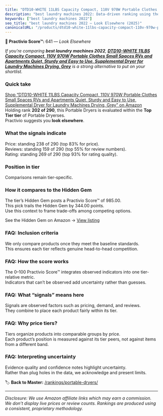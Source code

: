 ```yaml
---
title: "DTD10-WHITE 11LBS Capacity Compact, 110V 970W Portable Clothes Small Spaces RVs and Apartments Quiet, Sturdy and Easy to Use, Supplemental Dryer for Laundry Machines Drying, Grey"
description: "best laundry machines 2022: Data-driven ranking using the Practivio Score™. Positioned by quality, value, demand, findability, momentum."
keywords: ["best laundry machines 2022"]
seo_title: "best laundry machines 2022 — Look Elsewhere (2025)"
canonicalURL: "/products/dtd10-white-11lbs-capacity-compact-110v-970w-portable-clothes-small-spaces-rvs-and-apartments-quiet-sturdy-and-easy-to-use-supplemental-dryer-for-laundry-machines-drying-grey-B0CV3NW9WB/"
---
```


**🚫 Practivio Score™:** 641 — _Look Elsewhere_


*If you're comparing **best laundry machines 2022**, **[DTD10-WHITE 11LBS Capacity Compact, 110V 970W Portable Clothes Small Spaces RVs and Apartments Quiet, Sturdy and Easy to Use, Supplemental Dryer for Laundry Machines Drying, Grey](https://www.amazon.com/dp/B0CV3NW9WB?tag=practivio-20)** is a strong alternative to put on your shortlist.*
### Quick take
[Shop “DTD10-WHITE 11LBS Capacity Compact, 110V 970W Portable Clothes Small Spaces RVs and Apartments Quiet, Sturdy and Easy to Use, Supplemental Dryer for Laundry Machines Drying, Grey” on Amazon](https://www.amazon.com/dp/B0CV3NW9WB?tag=practivio-20)
Holding rank **202 of 290**, this Portable Dryers is evaluated within the **Top Tier tier** of Portable Dryerses.  
Practivio suggests you **look elsewhere**.

### What the signals indicate
Price: standing 238 of 290 (top 83% for price).  
Reviews: standing 159 of 290 (top 55% for review numbers).  
Rating: standing 269 of 290 (top 93% for rating quality).  

### Position in tier
Comparisons remain tier-specific.

### How it compares to the Hidden Gem
The tier’s Hidden Gem posts a Practivio Score™ of 985.00.  
This pick trails the Hidden Gem by 344.00 points.  
Use this context to frame trade-offs among competing options.  

See the Hidden Gem on Amazon → [View listing](https://www.amazon.com/dp/B0799Q45TT?tag=practivio-20)

### FAQ: Inclusion criteria
We only compare products once they meet the baseline standards.  
This ensures each tier reflects genuine head-to-head competition.

### FAQ: How the score works
The 0–100 Practivio Score™ integrates observed indicators into one tier-relative metric.  
Indicators that can’t be observed add uncertainty rather than guesses.

### FAQ: What “signals” means here
Signals are observed factors such as pricing, demand, and reviews.  
They combine to place each product fairly within its tier.

### FAQ: Why price tiers?
Tiers organize products into comparable groups by price.  
Each product’s position is measured against its tier peers, not against items from a different band.

### FAQ: Interpreting uncertainty
Evidence quality and confidence notes highlight uncertainty.  
Rather than plug holes in the data, we acknowledge and present limits.


🏷️ **Back to Master:** [/rankings/portable-dryers/](/rankings/portable-dryers/)

---
_Disclosure: We use Amazon affiliate links which may earn a commission. We don’t display live prices or review counts. Rankings are produced using a consistent, proprietary methodology._
